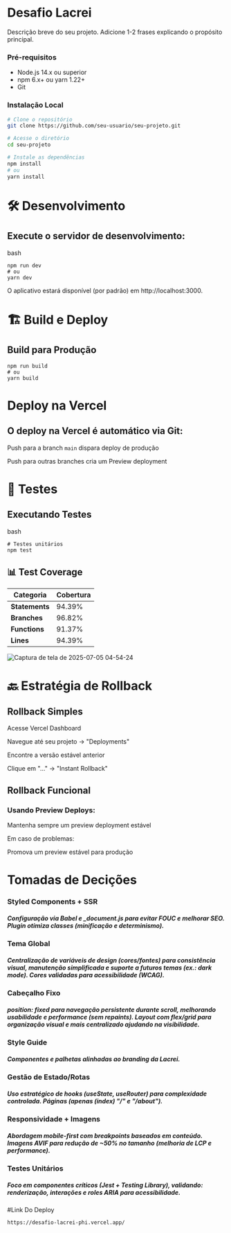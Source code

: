 # Desafio Lacrei

Descrição breve do seu projeto. Adicione 1-2 frases explicando o propósito principal.

### Pré-requisitos

- Node.js 14.x ou superior
- npm 6.x+ ou yarn 1.22+
- Git

### Instalação Local

```bash
# Clone o repositório
git clone https://github.com/seu-usuario/seu-projeto.git

# Acesse o diretório
cd seu-projeto

# Instale as dependências
npm install
# ou
yarn install
```

# 🛠 Desenvolvimento

## Execute o servidor de desenvolvimento:

bash
```
npm run dev
# ou
yarn dev
```
O aplicativo estará disponível (por padrão) em http://localhost:3000.  

# 🏗 Build e Deploy

## Build para Produção

```
npm run build
# ou
yarn build
```
  
# Deploy na Vercel

## O deploy na Vercel é automático via Git:

Push para a branch `main` dispara deploy de produção</small>  

Push para outras branches cria um Preview deployment  

# 🧪 Testes

## Executando Testes

bash
```
# Testes unitários
npm test
```


## 📊 Test Coverage

| Categoria       | Cobertura |
|-----------------|-----------|
| **Statements**  | 94.39%    |
| **Branches**    | 96.82%    |
| **Functions**   | 91.37%    |
| **Lines**       | 94.39%    |

![Captura de tela de 2025-07-05 04-54-24](https://github.com/user-attachments/assets/9da1207f-86b3-41e8-ab3b-b458bf5c9a5d)  



# 🔙 Estratégia de Rollback

## Rollback Simples

Acesse Vercel Dashboard

Navegue até seu projeto → "Deployments"

Encontre a versão estável anterior

Clique em "..." → "Instant Rollback"  



## Rollback Funcional

### Usando Preview Deploys:

Mantenha sempre um preview deployment estável

Em caso de problemas:

Promova um preview estável para produção    


# Tomadas de Decições  

### Styled Components + SSR
##### Configuração via Babel e _document.js para evitar FOUC e melhorar SEO. Plugin otimiza classes (minificação e determinismo).

### Tema Global
##### Centralização de variáveis de design (cores/fontes) para consistência visual, manutenção simplificada e suporte a futuros temas (ex.: dark mode). Cores validadas para acessibilidade (WCAG).

### Cabeçalho Fixo
##### position: fixed para navegação persistente durante scroll, melhorando usabilidade e performance (sem repaints). Layout com flex/grid para organização visual e mais centralizado ajudando na visibilidade.

### Style Guide
##### Componentes e palhetas alinhadas ao branding da Lacrei.

### Gestão de Estado/Rotas
##### Uso estratégico de hooks (useState, useRouter) para complexidade controlada. Páginas (apenas (index) "/" e "/about").

### Responsividade + Imagens
##### Abordagem mobile-first com breakpoints baseados em conteúdo. Imagens AVIF para redução de ~50% no tamanho (melhoria de LCP e performance).

### Testes Unitários
##### Foco em componentes críticos (Jest + Testing Library), validando: renderização, interações e roles ARIA para acessibilidade.     



#Link Do Deploy
```
https://desafio-lacrei-phi.vercel.app/
```
